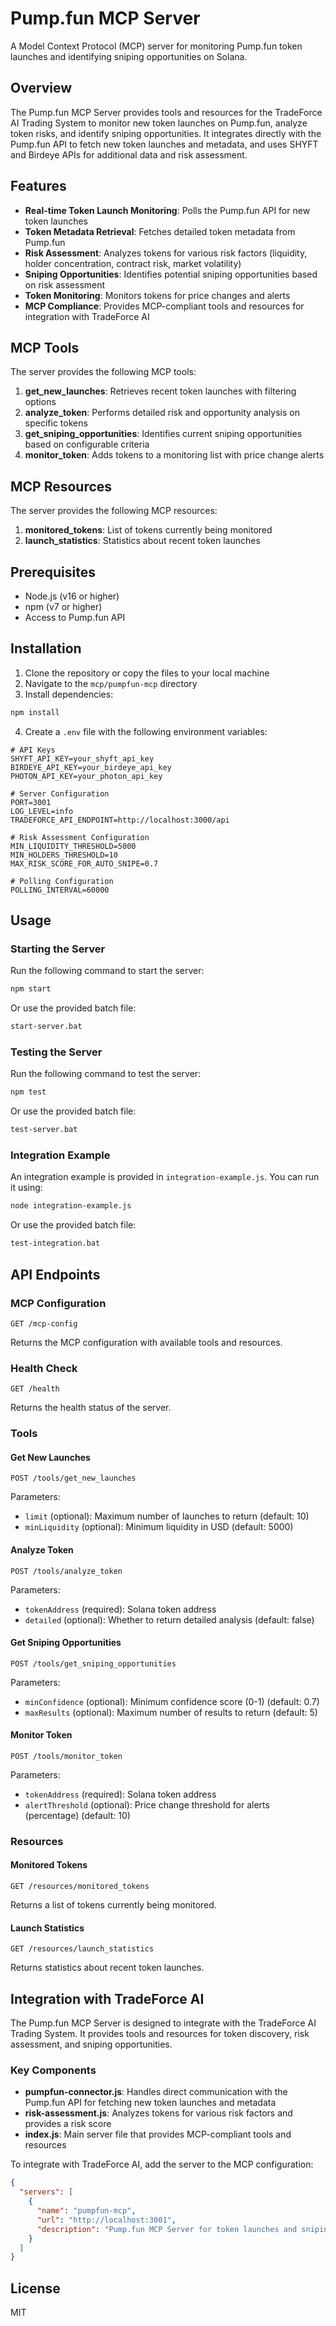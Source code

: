# Pump.fun MCP Server

A Model Context Protocol (MCP) server for monitoring Pump.fun token launches and identifying sniping opportunities on Solana.

## Overview

The Pump.fun MCP Server provides tools and resources for the TradeForce AI Trading System to monitor new token launches on Pump.fun, analyze token risks, and identify sniping opportunities. It integrates directly with the Pump.fun API to fetch new token launches and metadata, and uses SHYFT and Birdeye APIs for additional data and risk assessment.

## Features

- **Real-time Token Launch Monitoring**: Polls the Pump.fun API for new token launches
- **Token Metadata Retrieval**: Fetches detailed token metadata from Pump.fun
- **Risk Assessment**: Analyzes tokens for various risk factors (liquidity, holder concentration, contract risk, market volatility)
- **Sniping Opportunities**: Identifies potential sniping opportunities based on risk assessment
- **Token Monitoring**: Monitors tokens for price changes and alerts
- **MCP Compliance**: Provides MCP-compliant tools and resources for integration with TradeForce AI

## MCP Tools

The server provides the following MCP tools:

1. **get_new_launches**: Retrieves recent token launches with filtering options
2. **analyze_token**: Performs detailed risk and opportunity analysis on specific tokens
3. **get_sniping_opportunities**: Identifies current sniping opportunities based on configurable criteria
4. **monitor_token**: Adds tokens to a monitoring list with price change alerts

## MCP Resources

The server provides the following MCP resources:

1. **monitored_tokens**: List of tokens currently being monitored
2. **launch_statistics**: Statistics about recent token launches

## Prerequisites

- Node.js (v16 or higher)
- npm (v7 or higher)
- Access to Pump.fun API

## Installation

1. Clone the repository or copy the files to your local machine
2. Navigate to the `mcp/pumpfun-mcp` directory
3. Install dependencies:

```bash
npm install
```

4. Create a `.env` file with the following environment variables:

```
# API Keys
SHYFT_API_KEY=your_shyft_api_key
BIRDEYE_API_KEY=your_birdeye_api_key
PHOTON_API_KEY=your_photon_api_key

# Server Configuration
PORT=3001
LOG_LEVEL=info
TRADEFORCE_API_ENDPOINT=http://localhost:3000/api

# Risk Assessment Configuration
MIN_LIQUIDITY_THRESHOLD=5000
MIN_HOLDERS_THRESHOLD=10
MAX_RISK_SCORE_FOR_AUTO_SNIPE=0.7

# Polling Configuration
POLLING_INTERVAL=60000
```

## Usage

### Starting the Server

Run the following command to start the server:

```bash
npm start
```

Or use the provided batch file:

```bash
start-server.bat
```

### Testing the Server

Run the following command to test the server:

```bash
npm test
```

Or use the provided batch file:

```bash
test-server.bat
```

### Integration Example

An integration example is provided in `integration-example.js`. You can run it using:

```bash
node integration-example.js
```

Or use the provided batch file:

```bash
test-integration.bat
```

## API Endpoints

### MCP Configuration

```
GET /mcp-config
```

Returns the MCP configuration with available tools and resources.

### Health Check

```
GET /health
```

Returns the health status of the server.

### Tools

#### Get New Launches

```
POST /tools/get_new_launches
```

Parameters:
- `limit` (optional): Maximum number of launches to return (default: 10)
- `minLiquidity` (optional): Minimum liquidity in USD (default: 5000)

#### Analyze Token

```
POST /tools/analyze_token
```

Parameters:
- `tokenAddress` (required): Solana token address
- `detailed` (optional): Whether to return detailed analysis (default: false)

#### Get Sniping Opportunities

```
POST /tools/get_sniping_opportunities
```

Parameters:
- `minConfidence` (optional): Minimum confidence score (0-1) (default: 0.7)
- `maxResults` (optional): Maximum number of results to return (default: 5)

#### Monitor Token

```
POST /tools/monitor_token
```

Parameters:
- `tokenAddress` (required): Solana token address
- `alertThreshold` (optional): Price change threshold for alerts (percentage) (default: 10)

### Resources

#### Monitored Tokens

```
GET /resources/monitored_tokens
```

Returns a list of tokens currently being monitored.

#### Launch Statistics

```
GET /resources/launch_statistics
```

Returns statistics about recent token launches.

## Integration with TradeForce AI

The Pump.fun MCP Server is designed to integrate with the TradeForce AI Trading System. It provides tools and resources for token discovery, risk assessment, and sniping opportunities.

### Key Components

- **pumpfun-connector.js**: Handles direct communication with the Pump.fun API for fetching new token launches and metadata
- **risk-assessment.js**: Analyzes tokens for various risk factors and provides a risk score
- **index.js**: Main server file that provides MCP-compliant tools and resources

To integrate with TradeForce AI, add the server to the MCP configuration:

```json
{
  "servers": [
    {
      "name": "pumpfun-mcp",
      "url": "http://localhost:3001",
      "description": "Pump.fun MCP Server for token launches and sniping opportunities"
    }
  ]
}
```

## License

MIT
